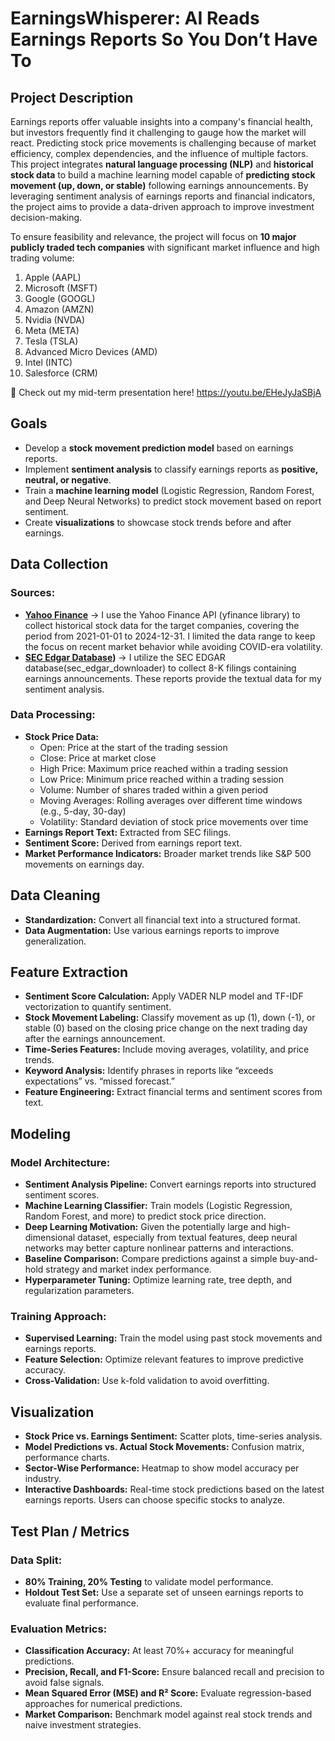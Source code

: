 # EarningsWhisperer: AI Reads Earnings Reports So You Don’t Have To

## **Project Description**
Earnings reports offer valuable insights into a company's financial health, but investors frequently find it challenging to gauge how the market will react. Predicting stock price movements is challenging because of market efficiency, complex dependencies, and the influence of multiple factors. 
This project integrates **natural language processing (NLP)** and **historical stock data** to build a machine learning model capable of **predicting stock movement (up, down, or stable)** following earnings announcements. By leveraging sentiment analysis of earnings reports and financial indicators, the project aims to provide a data-driven approach to improve investment decision-making.

To ensure feasibility and relevance, the project will focus on **10 major publicly traded tech companies** with significant market influence and high trading volume:
1. Apple (AAPL)
2. Microsoft (MSFT)
3. Google (GOOGL)
4. Amazon (AMZN)
5. Nvidia (NVDA)
6. Meta (META)
7. Tesla (TSLA)
8. Advanced Micro Devices (AMD)
9. Intel (INTC)
10. Salesforce (CRM)

🎥 Check out my mid-term presentation here! https://youtu.be/EHeJyJaSBjA

## **Goals**
- Develop a **stock movement prediction model** based on earnings reports.
- Implement **sentiment analysis** to classify earnings reports as **positive, neutral, or negative**.
- Train a **machine learning model** (Logistic Regression, Random Forest, and Deep Neural Networks) to predict stock movement based on report sentiment.
- Create **visualizations** to showcase stock trends before and after earnings.

## **Data Collection**
### **Sources:**
- **[Yahoo Finance](https://pypi.org/project/yfinance/)** → I use the Yahoo Finance API (yfinance library) to collect historical stock data for the target companies, covering the period from 2021-01-01 to 2024-12-31. I limited the data range to keep the focus on recent market behavior while avoiding COVID-era volatility.
- **[SEC Edgar Database](https://pypi.org/project/sec-edgar-downloader/))** → I utilize the SEC EDGAR database(sec_edgar_downloader) to collect 8-K filings containing earnings announcements. These reports provide the textual data for my sentiment analysis.

### **Data Processing:**
- **Stock Price Data:**
  - Open: Price at the start of the trading session
  - Close: Price at market close
  - High Price: Maximum price reached within a trading session
  - Low Price: Minimum price reached within a trading session
  - Volume: Number of shares traded within a given period
  - Moving Averages: Rolling averages over different time windows (e.g., 5-day, 30-day)
  - Volatility: Standard deviation of stock price movements over time
- **Earnings Report Text:** Extracted from SEC filings.
- **Sentiment Score:** Derived from earnings report text.
- **Market Performance Indicators:** Broader market trends like S&P 500 movements on earnings day.

## **Data Cleaning**
- **Standardization:** Convert all financial text into a structured format.
- **Data Augmentation:** Use various earnings reports to improve generalization.

## **Feature Extraction**
- **Sentiment Score Calculation:** Apply VADER NLP model and TF-IDF vectorization to quantify sentiment.
- **Stock Movement Labeling:** Classify movement as up (1), down (-1), or stable (0) based on the closing price change on the next trading day after the earnings announcement.
- **Time-Series Features:** Include moving averages, volatility, and price trends.
- **Keyword Analysis:** Identify phrases in reports like “exceeds expectations” vs. “missed forecast.”
- **Feature Engineering:** Extract financial terms and sentiment scores from text.

## **Modeling**
### **Model Architecture:**
- **Sentiment Analysis Pipeline:** Convert earnings reports into structured sentiment scores.
- **Machine Learning Classifier:** Train models (Logistic Regression, Random Forest, and more) to predict stock price direction.
- **Deep Learning Motivation:** Given the potentially large and high-dimensional dataset, especially from textual features, deep neural networks may better capture nonlinear patterns and interactions.
- **Baseline Comparison:** Compare predictions against a simple buy-and-hold strategy and market index performance.
- **Hyperparameter Tuning:** Optimize learning rate, tree depth, and regularization parameters.

### **Training Approach:**
- **Supervised Learning:** Train the model using past stock movements and earnings reports.
- **Feature Selection:** Optimize relevant features to improve predictive accuracy.
- **Cross-Validation:** Use k-fold validation to avoid overfitting.

## **Visualization**
- **Stock Price vs. Earnings Sentiment:** Scatter plots, time-series analysis.
- **Model Predictions vs. Actual Stock Movements:** Confusion matrix, performance charts.
- **Sector-Wise Performance:** Heatmap to show model accuracy per industry.
- **Interactive Dashboards:** Real-time stock predictions based on the latest earnings reports. Users can choose specific stocks to analyze.

## **Test Plan / Metrics**
### **Data Split:**
- **80% Training, 20% Testing** to validate model performance.
- **Holdout Test Set:** Use a separate set of unseen earnings reports to evaluate final performance.

### **Evaluation Metrics:**
- **Classification Accuracy:** At least 70%+ accuracy for meaningful predictions.
- **Precision, Recall, and F1-Score:** Ensure balanced recall and precision to avoid false signals.
- **Mean Squared Error (MSE) and R² Score:** Evaluate regression-based approaches for numerical predictions.
- **Market Comparison:** Benchmark model against real stock trends and naive investment strategies.
